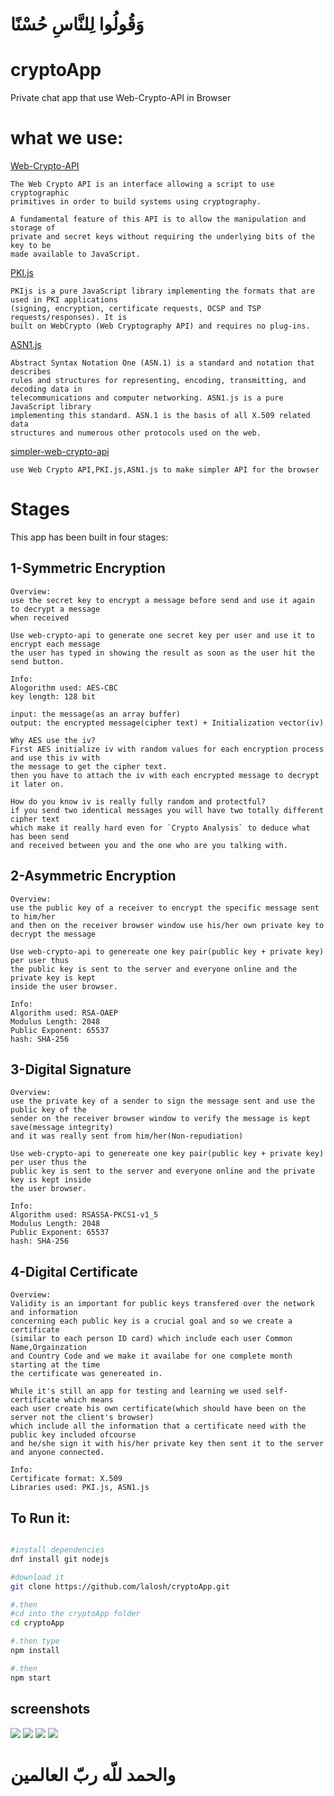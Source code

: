 #  وَقُولُوا لِلنَّاسِ حُسْنًا 
# cryptoApp
Private chat app that use Web-Crypto-API in Browser


# what we use:

<a href="https://www.w3.org/TR/WebCryptoAPI/">Web-Crypto-API</a>

    The Web Crypto API is an interface allowing a script to use cryptographic
    primitives in order to build systems using cryptography.

    A fundamental feature of this API is to allow the manipulation and storage of
    private and secret keys without requiring the underlying bits of the key to be
    made available to JavaScript.


<a href="http://pkijs.org/">PKI.js</a>
    
    PKIjs is a pure JavaScript library implementing the formats that are used in PKI applications
    (signing, encryption, certificate requests, OCSP and TSP requests/responses). It is
    built on WebCrypto (Web Cryptography API) and requires no plug-ins.

<a href="http://asn1js.org/">ASN1.js</a>
  
    Abstract Syntax Notation One (ASN.1) is a standard and notation that describes 
    rules and structures for representing, encoding, transmitting, and decoding data in
    telecommunications and computer networking. ASN1.js is a pure JavaScript library
    implementing this standard. ASN.1 is the basis of all X.509 related data
    structures and numerous other protocols used on the web.

<a href="https://github.com/lalosh/simpler-web-crypto-api">simpler-web-crypto-api</a>

    use Web Crypto API,PKI.js,ASN1.js to make simpler API for the browser


# Stages

This app has been built in four stages:

## 1-Symmetric Encryption

    Overview:    
    use the secret key to encrypt a message before send and use it again to decrypt a message 
    when received
         
    Use web-crypto-api to generate one secret key per user and use it to encrypt each message
    the user has typed in showing the result as soon as the user hit the send button.
    
    Info:
    Alogorithm used: AES-CBC
    key length: 128 bit
    
    input: the message(as an array buffer)
    output: the encrypted message(cipher text) + Initialization vector(iv)

    Why AES use the iv?
    First AES initialize iv with random values for each encryption process and use this iv with
    the message to get the cipher text.
    then you have to attach the iv with each encrypted message to decrypt it later on.
   
    How do you know iv is really fully random and protectful?
    if you send two identical messages you will have two totally different cipher text
    which make it really hard even for `Crypto Analysis` to deduce what has been send
    and received between you and the one who are you talking with.


## 2-Asymmetric Encryption
    
    Overview:
    use the public key of a receiver to encrypt the specific message sent to him/her 
    and then on the receiver browser window use his/her own private key to decrypt the message

    Use web-crypto-api to genereate one key pair(public key + private key) per user thus
    the public key is sent to the server and everyone online and the private key is kept
    inside the user browser.

    Info:
    Algorithm used: RSA-OAEP
    Modulus Length: 2048
    Public Exponent: 65537
    hash: SHA-256
    

## 3-Digital Signature

    Overview:
    use the private key of a sender to sign the message sent and use the public key of the
    sender on the receiver browser window to verify the message is kept save(message integrity)
    and it was really sent from him/her(Non-repudiation)

    Use web-crypto-api to genereate one key pair(public key + private key) per user thus the
    public key is sent to the server and everyone online and the private key is kept inside
    the user browser.
    
    Info:
    Algorithm used: RSASSA-PKCS1-v1_5
    Modulus Length: 2048
    Public Exponent: 65537
    hash: SHA-256
    
## 4-Digital Certificate

    Overview:
    Validity is an important for public keys transfered over the network and information
    concerning each public key is a crucial goal and so we create a certificate
    (similar to each person ID card) which include each user Common Name,Orgainzation
    and Country Code and we make it availabe for one complete month starting at the time
    the certificate was genereated in.

    While it's still an app for testing and learning we used self-certificate which means
    each user create his own certificate(which should have been on the server not the client's browser)
    which include all the information that a certificate need with the public key included ofcourse
    and he/she sign it with his/her private key then sent it to the server and anyone connected.

    Info:
    Certificate format: X.509
    Libraries used: PKI.js, ASN1.js



## To Run it:

```sh

#install dependencies
dnf install git nodejs

#download it
git clone https://github.com/lalosh/cryptoApp.git

#.then
#cd into the cryptoApp folder 
cd cryptoApp

#.then type
npm install

#.then
npm start
```

## screenshots

<img src="./screenshots/1.png">
<img src="./screenshots/2.png">
<img src="./screenshots/3.png">
<img src="./screenshots/4.png">

# والحمد للّه ربّ العالمين